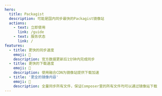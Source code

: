 ```yaml
---
hero:
  title: Packagist
  description: 可能是国内同步最快的Packagist镜像站
  actions:
    - text: 立即使用
      link: /guide
    - text: 服务状态
      link: /
features:
  - title: 更快的同步速度
    emoji: 💎
    description: 官方数据更新后1分钟内完成同步
  - title: 更快的下载速度
    emoji: 🌈
    description: 使用融合CDN为镜像站提供下载加速
  - title: '更全的镜像内容'
    emoji: 🚀
    description: 全量同步所有文件，保证Composer里的所有文件均可以通过镜像站下载
---
```

